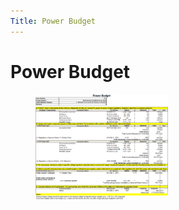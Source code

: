 ```yaml
---
Title: Power Budget
---
```


# Power Budget

<figure class="image"><img src="media/powerbudget.jpg" width="50%" height="50%" ><br></figure>
